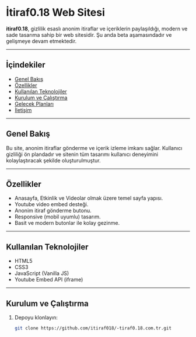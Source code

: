 # İtiraf0.18 Web Sitesi

**itiraf0.18**, gizlilik esaslı anonim itiraflar ve içeriklerin paylaşıldığı, modern ve sade tasarıma sahip bir web sitesidir. Şu anda beta aşamasındadır ve gelişmeye devam etmektedir.

---

## İçindekiler

- [Genel Bakış](#genel-bakış)
- [Özellikler](#özellikler)
- [Kullanılan Teknolojiler](#kullanılan-teknolojiler)
- [Kurulum ve Çalıştırma](#kurulum-ve-çalıştırma)
- [Gelecek Planları](#gelecek-planları)
- [İletişim](#iletisim)

---

## Genel Bakış

Bu site, anonim itiraflar gönderme ve içerik izleme imkanı sağlar. Kullanıcı gizliliği ön plandadır ve sitenin tüm tasarımı kullanıcı deneyimini kolaylaştıracak şekilde oluşturulmuştur.

---

## Özellikler

- Anasayfa, Etkinlik ve Videolar olmak üzere temel sayfa yapısı.
- Youtube video embed desteği.
- Anonim itiraf gönderme butonu.
- Responsive (mobil uyumlu) tasarım.
- Basit ve modern butonlar ile kolay gezinme.

---

## Kullanılan Teknolojiler

- HTML5
- CSS3
- JavaScript (Vanilla JS)
- Youtube Embed API (iframe)

---

## Kurulum ve Çalıştırma

1. Depoyu klonlayın:

   ```bash
   git clone https://github.com/itiraf018/-tiraf0.18.com.tr.git
